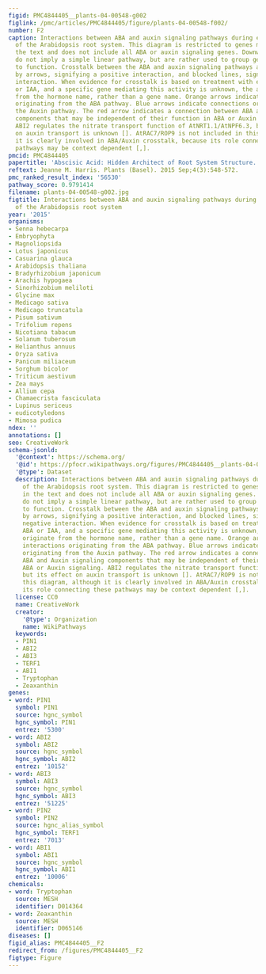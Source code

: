 ```yaml
---
figid: PMC4844405__plants-04-00548-g002
figlink: /pmc/articles/PMC4844405/figure/plants-04-00548-f002/
number: F2
caption: Interactions between ABA and auxin signaling pathways during elaboration
  of the Arabidopsis root system. This diagram is restricted to genes mentioned in
  the text and does not include all ABA or auxin signaling genes. Downward arrows
  do not imply a simple linear pathway, but are rather used to group genes according
  to function. Crosstalk between the ABA and auxin signaling pathways are indicated
  by arrows, signifying a positive interaction, and blocked lines, signifying a negative
  interaction. When evidence for crosstalk is based on treatment with exogenous ABA
  or IAA, and a specific gene mediating this activity is unknown, the arrows originate
  from the hormone name, rather than a gene name. Orange arrows indicate interactions
  originating from the ABA pathway. Blue arrows indicate connections originating from
  the Auxin pathway. The red arrow indicates a connection between ABA and Auxin signaling
  components that may be independent of their function in ABA or Auxin signaling.
  ABI2 regulates the nitrate transport function of AtNRT1.1/AtNPF6.3, but its effect
  on auxin transport is unknown []. AtRAC7/ROP9 is not included in this diagram, although
  it is clearly involved in ABA/Auxin crosstalk, because its role connecting these
  pathways may be context dependent [,].
pmcid: PMC4844405
papertitle: 'Abscisic Acid: Hidden Architect of Root System Structure.'
reftext: Jeanne M. Harris. Plants (Basel). 2015 Sep;4(3):548-572.
pmc_ranked_result_index: '56530'
pathway_score: 0.9791414
filename: plants-04-00548-g002.jpg
figtitle: Interactions between ABA and auxin signaling pathways during elaboration
  of the Arabidopsis root system
year: '2015'
organisms:
- Senna hebecarpa
- Embryophyta
- Magnoliopsida
- Lotus japonicus
- Casuarina glauca
- Arabidopsis thaliana
- Bradyrhizobium japonicum
- Arachis hypogaea
- Sinorhizobium meliloti
- Glycine max
- Medicago sativa
- Medicago truncatula
- Pisum sativum
- Trifolium repens
- Nicotiana tabacum
- Solanum tuberosum
- Helianthus annuus
- Oryza sativa
- Panicum miliaceum
- Sorghum bicolor
- Triticum aestivum
- Zea mays
- Allium cepa
- Chamaecrista fasciculata
- Lupinus sericeus
- eudicotyledons
- Mimosa pudica
ndex: ''
annotations: []
seo: CreativeWork
schema-jsonld:
  '@context': https://schema.org/
  '@id': https://pfocr.wikipathways.org/figures/PMC4844405__plants-04-00548-g002.html
  '@type': Dataset
  description: Interactions between ABA and auxin signaling pathways during elaboration
    of the Arabidopsis root system. This diagram is restricted to genes mentioned
    in the text and does not include all ABA or auxin signaling genes. Downward arrows
    do not imply a simple linear pathway, but are rather used to group genes according
    to function. Crosstalk between the ABA and auxin signaling pathways are indicated
    by arrows, signifying a positive interaction, and blocked lines, signifying a
    negative interaction. When evidence for crosstalk is based on treatment with exogenous
    ABA or IAA, and a specific gene mediating this activity is unknown, the arrows
    originate from the hormone name, rather than a gene name. Orange arrows indicate
    interactions originating from the ABA pathway. Blue arrows indicate connections
    originating from the Auxin pathway. The red arrow indicates a connection between
    ABA and Auxin signaling components that may be independent of their function in
    ABA or Auxin signaling. ABI2 regulates the nitrate transport function of AtNRT1.1/AtNPF6.3,
    but its effect on auxin transport is unknown []. AtRAC7/ROP9 is not included in
    this diagram, although it is clearly involved in ABA/Auxin crosstalk, because
    its role connecting these pathways may be context dependent [,].
  license: CC0
  name: CreativeWork
  creator:
    '@type': Organization
    name: WikiPathways
  keywords:
  - PIN1
  - ABI2
  - ABI3
  - TERF1
  - ABI1
  - Tryptophan
  - Zeaxanthin
genes:
- word: PIN1
  symbol: PIN1
  source: hgnc_symbol
  hgnc_symbol: PIN1
  entrez: '5300'
- word: ABI2
  symbol: ABI2
  source: hgnc_symbol
  hgnc_symbol: ABI2
  entrez: '10152'
- word: ABI3
  symbol: ABI3
  source: hgnc_symbol
  hgnc_symbol: ABI3
  entrez: '51225'
- word: PIN2
  symbol: PIN2
  source: hgnc_alias_symbol
  hgnc_symbol: TERF1
  entrez: '7013'
- word: ABI1
  symbol: ABI1
  source: hgnc_symbol
  hgnc_symbol: ABI1
  entrez: '10006'
chemicals:
- word: Tryptophan
  source: MESH
  identifier: D014364
- word: Zeaxanthin
  source: MESH
  identifier: D065146
diseases: []
figid_alias: PMC4844405__F2
redirect_from: /figures/PMC4844405__F2
figtype: Figure
---
```

